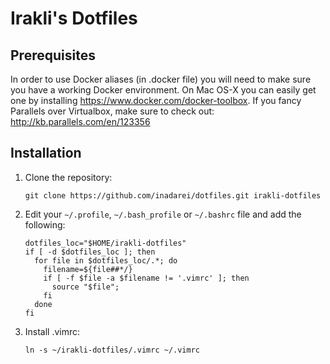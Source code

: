 Irakli's Dotfiles
========

## Prerequisites

In order to use Docker aliases (in .docker file) you will need to make sure you have a working Docker environment. On Mac OS-X you can easily get one by installing https://www.docker.com/docker-toolbox. If you fancy Parallels over Virtualbox, make sure to check out: http://kb.parallels.com/en/123356


## Installation

1. Clone the repository:
    
    ```console
    git clone https://github.com/inadarei/dotfiles.git irakli-dotfiles
    ```
2. Edit your `~/.profile`, `~/.bash_profile` or `~/.bashrc` file and add the following:

    ```
    dotfiles_loc="$HOME/irakli-dotfiles"
    if [ -d $dotfiles_loc ]; then
      for file in $dotfiles_loc/.*; do
        filename=${file##*/}
        if [ -f $file -a $filename != '.vimrc' ]; then
          source "$file";
        fi
      done
    fi
    ```
    
3. Install .vimrc: 

   ```console
   ln -s ~/irakli-dotfiles/.vimrc ~/.vimrc
   ```
